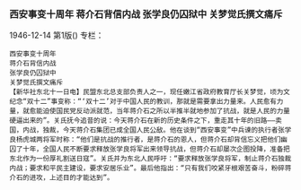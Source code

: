 ### 西安事变十周年  蒋介石背信内战  张学良仍囚狱中  关梦觉氏撰文痛斥

1946-12-14
第1版()
专栏：

    西安事变十周年
    蒋介石背信内战
    张学良仍囚狱中
    关梦觉氏撰文痛斥
    【新华社东北十一日电】民盟东北总支部负责人之一，现任嫩江省政府教育厅长关梦觉，顷为文纪念“双十二”事变称：“‘双十二’对于中国人民的教训，那就是需要拿出力量来。人民愈有力量，就愈能迫使国民党反动派就范，当年蒋介石之所以半推半就地参加了抗战，就是人民的力量硬逼出来的”。关氏抚今追昔的说：今天蒋介石在新的历史条件之下，重走其十年的旧路——卖国，内战，独裁，今天蒋介石集团已成全国人民公敌。他在谈到“西安事变”中兵谏的执行者张学良杨虎城两将军时称：“他们是抗战的推行者，是蒋介石的恩人，但蒋介石却背信忘义把他们幽囚了十年，全国人民不断要求释放张学良将军出来领导抗战，但蒋介石却屡次企图投降，准备把东北作为一份厚礼割送日寇”。关氏并为东北人民呼吁：“要求释放张学良将军，制止蒋介石独裁内战；要求和平民主建设，要求安居乐业”。最后他指出：“只有我们咬紧牙根艰苦奋斗，粉碎蒋介石的进攻，上述目的才能达到”。
